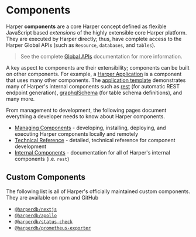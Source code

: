 # Components

Harper **components** are a core Harper concept defined as flexible JavaScript based _extensions_ of the highly extensible core Harper platform. They are executed by Harper directly; thus, have complete access to the Harper Global APIs (such as `Resource`, `databases`, and `tables`).

> See the complete [Global APIs](../../technical-details/reference/globals.md) documentation for more information.

A key aspect to components are their extensibility; components can be built on other components. For example, a [Harper Application](../applications/README.md) is a component that uses many other components. The [application template](https://github.com/HarperDB/application-template) demonstrates many of Harper's internal components such as [rest](#rest) (for automatic REST endpoint generation), [graphqlSchema](#graphqlschema) (for table schema definitions), and many more.

From management to development, the following pages document everything a developer needs to know about Harper components.

- [Managing Components](./managing.md) - developing, installing, deploying, and executing Harper components locally and remotely
- [Technical Reference](./reference.md) - detailed, technical reference for component development
- [Internal Components](./internal.md) - documentation for all of Harper's internal components (i.e. `rest`)

## Custom Components

The following list is all of Harper's officially maintained custom components. They are available on npm and GitHub

- [`@harperdb/nextjs`]()
- [`@harperdb/apollo`]()
- [`@harperdb/status-check`]()
- [`@harperdb/prometheus-exporter`]()
